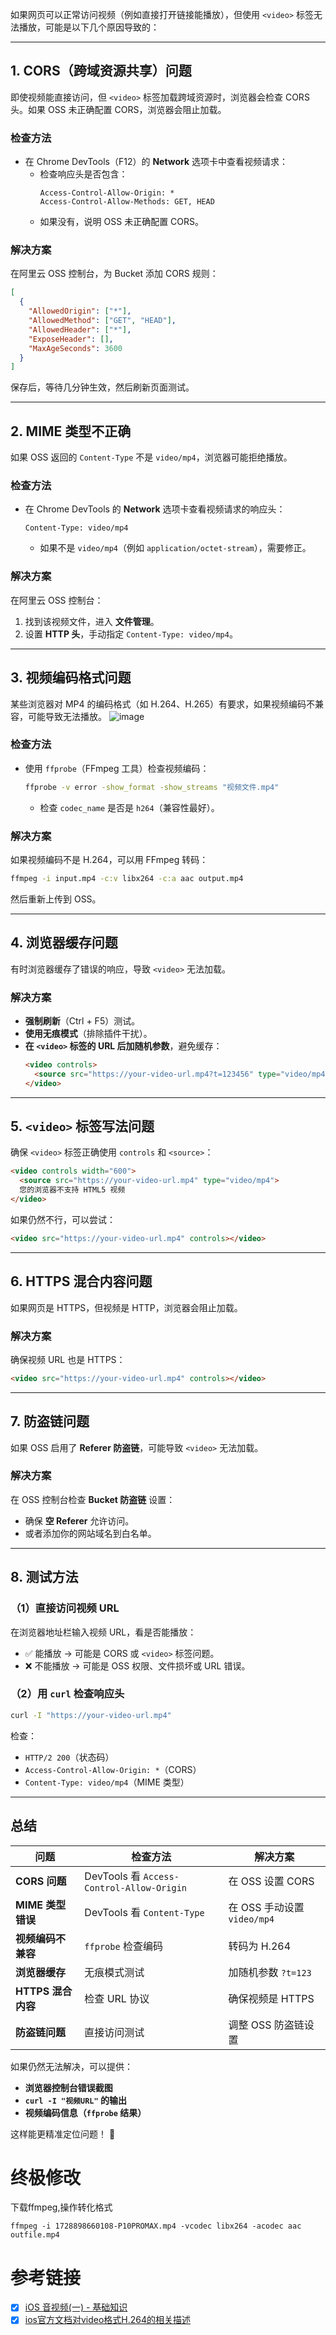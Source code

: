 如果网页可以正常访问视频（例如直接打开链接能播放），但使用 `<video>` 标签无法播放，可能是以下几个原因导致的：

---

## **1. CORS（跨域资源共享）问题**
即使视频能直接访问，但 `<video>` 标签加载跨域资源时，浏览器会检查 CORS 头。如果 OSS 未正确配置 CORS，浏览器会阻止加载。

### **检查方法**
- 在 Chrome DevTools（F12）的 **Network** 选项卡中查看视频请求：
  - 检查响应头是否包含：
    ```http
    Access-Control-Allow-Origin: *
    Access-Control-Allow-Methods: GET, HEAD
    ```
  - 如果没有，说明 OSS 未正确配置 CORS。

### **解决方案**
在阿里云 OSS 控制台，为 Bucket 添加 CORS 规则：
```json
[
  {
    "AllowedOrigin": ["*"],
    "AllowedMethod": ["GET", "HEAD"],
    "AllowedHeader": ["*"],
    "ExposeHeader": [],
    "MaxAgeSeconds": 3600
  }
]
```
保存后，等待几分钟生效，然后刷新页面测试。

---

## **2. MIME 类型不正确**
如果 OSS 返回的 `Content-Type` 不是 `video/mp4`，浏览器可能拒绝播放。

### **检查方法**
- 在 Chrome DevTools 的 **Network** 选项卡查看视频请求的响应头：
  ```http
  Content-Type: video/mp4
  ```
  - 如果不是 `video/mp4`（例如 `application/octet-stream`），需要修正。

### **解决方案**
在阿里云 OSS 控制台：
1. 找到该视频文件，进入 **文件管理**。
2. 设置 **HTTP 头**，手动指定 `Content-Type: video/mp4`。

---

## **3. 视频编码格式问题**
某些浏览器对 MP4 的编码格式（如 H.264、H.265）有要求，如果视频编码不兼容，可能导致无法播放。
![image](https://github.com/user-attachments/assets/97053dcb-5ebd-459a-97d3-c8c9de410dd9)

### **检查方法**
- 使用 `ffprobe`（FFmpeg 工具）检查视频编码：
  ```bash
  ffprobe -v error -show_format -show_streams "视频文件.mp4"
  ```
  - 检查 `codec_name` 是否是 `h264`（兼容性最好）。

### **解决方案**
如果视频编码不是 H.264，可以用 FFmpeg 转码：
```bash
ffmpeg -i input.mp4 -c:v libx264 -c:a aac output.mp4
```
然后重新上传到 OSS。

---

## **4. 浏览器缓存问题**
有时浏览器缓存了错误的响应，导致 `<video>` 无法加载。

### **解决方案**
- **强制刷新**（Ctrl + F5）测试。
- **使用无痕模式**（排除插件干扰）。
- **在 `<video>` 标签的 URL 后加随机参数**，避免缓存：
  ```html
  <video controls>
    <source src="https://your-video-url.mp4?t=123456" type="video/mp4">
  </video>
  ```

---

## **5. `<video>` 标签写法问题**
确保 `<video>` 标签正确使用 `controls` 和 `<source>`：
```html
<video controls width="600">
  <source src="https://your-video-url.mp4" type="video/mp4">
  您的浏览器不支持 HTML5 视频
</video>
```
如果仍然不行，可以尝试：
```html
<video src="https://your-video-url.mp4" controls></video>
```

---

## **6. HTTPS 混合内容问题**
如果网页是 HTTPS，但视频是 HTTP，浏览器会阻止加载。

### **解决方案**
确保视频 URL 也是 HTTPS：
```html
<video src="https://your-video-url.mp4" controls></video>
```

---

## **7. 防盗链问题**
如果 OSS 启用了 **Referer 防盗链**，可能导致 `<video>` 无法加载。

### **解决方案**
在 OSS 控制台检查 **Bucket 防盗链** 设置：
- 确保 **空 Referer** 允许访问。
- 或者添加你的网站域名到白名单。

---

## **8. 测试方法**
### **（1）直接访问视频 URL**
在浏览器地址栏输入视频 URL，看是否能播放：
- ✅ 能播放 → 可能是 CORS 或 `<video>` 标签问题。
- ❌ 不能播放 → 可能是 OSS 权限、文件损坏或 URL 错误。

### **（2）用 `curl` 检查响应头**
```bash
curl -I "https://your-video-url.mp4"
```
检查：
- `HTTP/2 200`（状态码）
- `Access-Control-Allow-Origin: *`（CORS）
- `Content-Type: video/mp4`（MIME 类型）

---

## **总结**
| 问题 | 检查方法 | 解决方案 |
|------|---------|---------|
| **CORS 问题** | DevTools 看 `Access-Control-Allow-Origin` | 在 OSS 设置 CORS |
| **MIME 类型错误** | DevTools 看 `Content-Type` | 在 OSS 手动设置 `video/mp4` |
| **视频编码不兼容** | `ffprobe` 检查编码 | 转码为 H.264 |
| **浏览器缓存** | 无痕模式测试 | 加随机参数 `?t=123` |
| **HTTPS 混合内容** | 检查 URL 协议 | 确保视频是 HTTPS |
| **防盗链问题** | 直接访问测试 | 调整 OSS 防盗链设置 |

如果仍然无法解决，可以提供：
- **浏览器控制台错误截图**
- **`curl -I "视频URL"` 的输出**
- **视频编码信息（`ffprobe` 结果）**

这样能更精准定位问题！ 🚀


# 终极修改
下载ffmpeg,操作转化格式
```
ffmpeg -i 1728898660108-P10PROMAX.mp4 -vcodec libx264 -acodec aac outfile.mp4
```


# 参考链接
- [x] [iOS 音视频(一) - 基础知识](https://www.jianshu.com/p/80a4348982c8)
- [x] [ios官方文档对video格式H.264的相关描述](https://developer.apple.com/library/archive/documentation/NetworkingInternet/Conceptual/StreamingMediaGuide/FrequentlyAskedQuestions/FrequentlyAskedQuestions.html)
